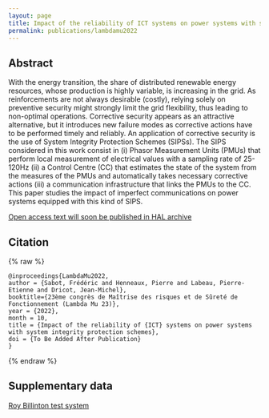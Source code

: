 ```yaml
---
layout: page
title: Impact of the reliability of ICT systems on power systems with system integrity protection schemes
permalink: publications/lambdamu2022
---
```


## Abstract

With the energy transition, the share of distributed renewable energy resources, whose production is highly variable, is increasing in the grid. As reinforcements are not always desirable (costly), relying solely on preventive security might strongly limit the grid flexibility, thus leading to non-optimal operations. Corrective security appears as an attractive alternative, but it introduces new failure modes as corrective actions have to be performed timely and reliably. An application of corrective security is the use of System Integrity Protection Schemes (SIPSs). The SIPS considered in this work consist in (i) Phasor Measurement Units (PMUs) that perform local measurement of electrical values with a sampling rate of 25-120Hz (ii) a Control Centre (CC) that estimates the state of the system from the measures of the PMUs and automatically takes necessary corrective actions (iii) a communication infrastructure that links the PMUs to the CC. This paper studies the impact of imperfect communications on power systems equipped with this kind of SIPS.

[Open access text will soon be published in HAL archive](https://fredericsabot.github.io//404.html)

## Citation

{% raw %}
```
@inproceedings{LambdaMu2022,
author = {Sabot, Frédéric and Henneaux, Pierre and Labeau, Pierre-Etienne and Dricot, Jean-Michel},
booktitle={23ème congrès de Maîtrise des risques et de Sûreté de Fonctionnement (Lambda Mu 23)},
year = {2022},
month = 10,
title = {Impact of the reliability of {ICT} systems on power systems with system integrity protection schemes},
doi = {To Be Added After Publication}
}
```
{% endraw %}

## Supplementary data

[Roy Billinton test system](https://github.com/FredericSabot/dynawo/tree/6_LambdaMu2022)

